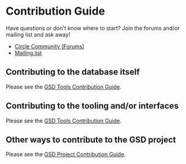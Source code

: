 # Contribution Guide

Have questions or don't know where to start? Join the forums and/or mailing list
and ask away!

- [Circle Community (Forums)](https://csaurl.org/gsd-circle)
- [Mailing list](https://csaurl.org/gsd-mailing-list)

## Contributing to the database itself

Please see the [GSD Tools Contribution Guide](https://github.com/cloudsecurityalliance/gsd-database/blob/main/CONTRIBUTING.md).

## Contributing to the tooling and/or interfaces

Please see the [GSD Tools Contribution Guide](https://github.com/cloudsecurityalliance/gsd-tools/blob/main/CONTRIBUTING.md).

## Other ways to contribute to the GSD project

Please see the [GSD Project Contribution Guide](https://github.com/cloudsecurityalliance/gsd-project/blob/main/CONTRIBUTING.md).
